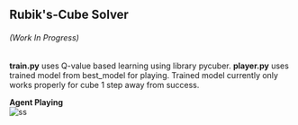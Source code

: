 ## Rubik's-Cube Solver 
###### (Work In Progress)

**train.py** uses Q-value based learning using library pycuber. **player.py** uses trained model from best_model for playing. Trained model currently only works properly for cube 1 step away from success.

**Agent Playing**<br />
![ss](https://user-images.githubusercontent.com/45385843/76684048-ab7f5900-662e-11ea-8f88-c3f0581077b4.png)
